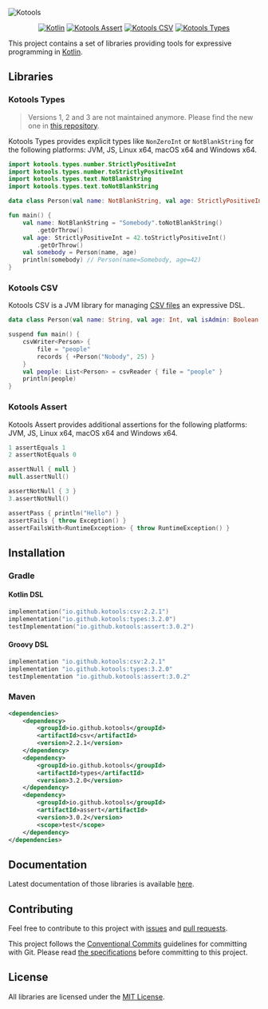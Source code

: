 ﻿![Kotools](assets/banner.jpg)

<div align="center">

[![Kotlin](https://img.shields.io/badge/kotlin-1.5.31-blue.svg?logo=kotlin)][kotlin]
[![Kotools Assert](https://img.shields.io/maven-central/v/io.github.kotools/assert?color=CD6B54&label=assert)](https://search.maven.org/artifact/io.github.kotools/assert)
[![Kotools CSV](https://img.shields.io/maven-central/v/io.github.kotools/csv?color=CD6B54&label=csv)](https://search.maven.org/artifact/io.github.kotools/csv)
[![Kotools Types](https://img.shields.io/maven-central/v/io.github.kotools/types?color=CD6B54&label=types)](https://search.maven.org/artifact/io.github.kotools/types)

</div>

This project contains a set of libraries providing tools for expressive
programming in [Kotlin].

[kotlin]: https://kotlinlang.org

## Libraries

### Kotools Types

> Versions 1, 2 and 3 are not maintained anymore.
> Please find the new one in [this repository](https://github.com/kotools/types).

Kotools Types provides explicit types like `NonZeroInt` or `NotBlankString` for
the following platforms: JVM, JS, Linux x64, macOS x64 and Windows x64.

```kotlin
import kotools.types.number.StrictlyPositiveInt
import kotools.types.number.toStrictlyPositiveInt
import kotools.types.text.NotBlankString
import kotools.types.text.toNotBlankString

data class Person(val name: NotBlankString, val age: StrictlyPositiveInt)

fun main() {
    val name: NotBlankString = "Somebody".toNotBlankString()
        .getOrThrow()
    val age: StrictlyPositiveInt = 42.toStrictlyPositiveInt()
        .getOrThrow()
    val somebody = Person(name, age)
    println(somebody) // Person(name=Somebody, age=42)
}
```

### Kotools CSV

Kotools CSV is a JVM library for managing 
[CSV files](https://datatracker.ietf.org/doc/html/rfc4180) an expressive DSL.

```kotlin
data class Person(val name: String, val age: Int, val isAdmin: Boolean = false)

suspend fun main() {
    csvWriter<Person> {
        file = "people"
        records { +Person("Nobody", 25) }
    }
    val people: List<Person> = csvReader { file = "people" }
    println(people)
}
```

### Kotools Assert

Kotools Assert provides additional assertions for the following platforms: JVM,
JS, Linux x64, macOS x64 and Windows x64.

```kotlin
1 assertEquals 1
2 assertNotEquals 0

assertNull { null }
null.assertNull()

assertNotNull { 3 }
3.assertNotNull()

assertPass { println("Hello") }
assertFails { throw Exception() }
assertFailsWith<RuntimeException> { throw RuntimeException() }
```

## Installation

### Gradle

#### Kotlin DSL

```kotlin
implementation("io.github.kotools:csv:2.2.1")
implementation("io.github.kotools:types:3.2.0")
testImplementation("io.github.kotools:assert:3.0.2")
```

#### Groovy DSL

```groovy
implementation "io.github.kotools:csv:2.2.1"
implementation "io.github.kotools:types:3.2.0"
testImplementation "io.github.kotools:assert:3.0.2"
```

### Maven

```xml
<dependencies>
    <dependency>
        <groupId>io.github.kotools</groupId>
        <artifactId>csv</artifactId>
        <version>2.2.1</version>
    </dependency>
    <dependency>
        <groupId>io.github.kotools</groupId>
        <artifactId>types</artifactId>
        <version>3.2.0</version>
    </dependency>
    <dependency>
        <groupId>io.github.kotools</groupId>
        <artifactId>assert</artifactId>
        <version>3.0.2</version>
        <scope>test</scope>
    </dependency>
</dependencies>
```

## Documentation

Latest documentation of those libraries is available
[here](https://kotools.github.io/libraries).

## Contributing

Feel free to contribute to this project with
[issues](https://github.com/kotools/libraries/issues) and
[pull requests](https://github.com/kotools/libraries/pulls).

This project follows the [Conventional Commits][conventional-commits] guidelines
for committing with Git.
Please read [the specifications][conventional-commits] before committing to this
project.

[conventional-commits]: https://www.conventionalcommits.org/en/v1.0.0

## License

All libraries are licensed under the
[MIT License](https://choosealicense.com/licenses/mit).
